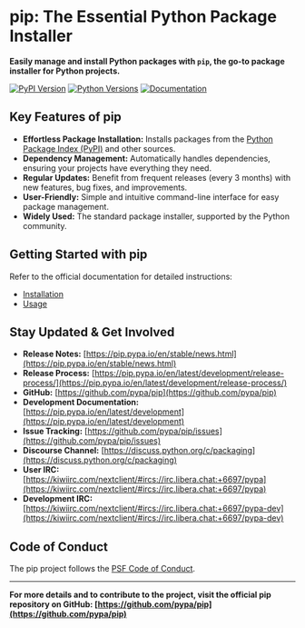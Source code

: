 # pip: The Essential Python Package Installer

**Easily manage and install Python packages with `pip`, the go-to package installer for Python projects.**

[![PyPI Version](https://img.shields.io/pypi/v/pip.svg)](https://pypi.org/project/pip/)
[![Python Versions](https://img.shields.io/pypi/pyversions/pip)](https://pypi.org/project/pip)
[![Documentation](https://readthedocs.org/projects/pip/badge/?version=latest)](https://pip.pypa.io/en/latest)

## Key Features of pip

*   **Effortless Package Installation:** Installs packages from the [Python Package Index (PyPI)](https://pypi.org/) and other sources.
*   **Dependency Management:**  Automatically handles dependencies, ensuring your projects have everything they need.
*   **Regular Updates:** Benefit from frequent releases (every 3 months) with new features, bug fixes, and improvements.
*   **User-Friendly:**  Simple and intuitive command-line interface for easy package management.
*   **Widely Used:**  The standard package installer, supported by the Python community.

## Getting Started with pip

Refer to the official documentation for detailed instructions:

*   [Installation](https://pip.pypa.io/en/stable/installation/)
*   [Usage](https://pip.pypa.io/en/stable/)

## Stay Updated & Get Involved

*   **Release Notes:** [https://pip.pypa.io/en/stable/news.html](https://pip.pypa.io/en/stable/news.html)
*   **Release Process:** [https://pip.pypa.io/en/latest/development/release-process/](https://pip.pypa.io/en/latest/development/release-process/)
*   **GitHub:** [https://github.com/pypa/pip](https://github.com/pypa/pip)
*   **Development Documentation:** [https://pip.pypa.io/en/latest/development](https://pip.pypa.io/en/latest/development)
*   **Issue Tracking:** [https://github.com/pypa/pip/issues](https://github.com/pypa/pip/issues)
*   **Discourse Channel:** [https://discuss.python.org/c/packaging](https://discuss.python.org/c/packaging)
*   **User IRC:** [https://kiwiirc.com/nextclient/#ircs://irc.libera.chat:+6697/pypa](https://kiwiirc.com/nextclient/#ircs://irc.libera.chat:+6697/pypa)
*   **Development IRC:** [https://kiwiirc.com/nextclient/#ircs://irc.libera.chat:+6697/pypa-dev](https://kiwiirc.com/nextclient/#ircs://irc.libera.chat:+6697/pypa-dev)

## Code of Conduct

The pip project follows the [PSF Code of Conduct](https://github.com/pypa/.github/blob/main/CODE_OF_CONDUCT.md).

---

**For more details and to contribute to the project, visit the official pip repository on GitHub: [https://github.com/pypa/pip](https://github.com/pypa/pip)**